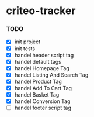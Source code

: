 # criteo-tracker
### TODO
- [x] init project
- [x] init tests
- [x] handel header script tag
- [x] handel default tags
- [x] handel Homepage Tag
- [x] handel Listing And Search Tag
- [x] handel Product Tag
- [x] handel Add To Cart Tag
- [x] handel Basket Tag 
- [x] handel Conversion Tag
- [ ] handel footer script tag